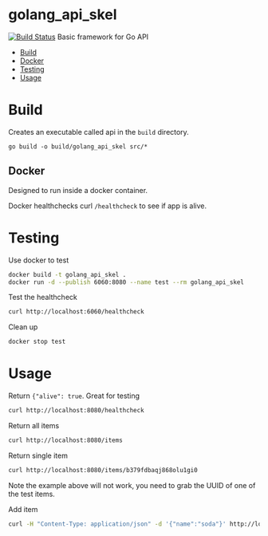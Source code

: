 # golang_api_skel
[![Build Status](https://travis-ci.org/bigUNO/golang_api_skel.svg?branch=master)](https://travis-ci.org/bigUNO/golang_api_skel)
Basic framework for Go API

* [Build](#build)
 * [Docker](##docker)
* [Testing](#testing)
* [Usage](#usage)

# Build
Creates an executable called api in the `build` directory.

```
go build -o build/golang_api_skel src/*
```

## Docker
Designed to run inside a docker container.

Docker healthchecks curl `/healthcheck` to see if app is alive.

# Testing
Use docker to test

```sh
docker build -t golang_api_skel .
docker run -d --publish 6060:8080 --name test --rm golang_api_skel
```
Test the healthcheck
```sh
curl http://localhost:6060/healthcheck
```

Clean up
```sh
docker stop test
```

# Usage
Return `{"alive": true`. Great for testing
```sh
curl http://localhost:8080/healthcheck
```

Return all items
```sh
curl http://localhost:8080/items
```

Return single item
```sh
curl http://localhost:8080/items/b379fdbaqj868olu1gi0
```

Note the example above will not work, you need to grab the UUID of one of the
test items.

Add item
```sh
curl -H "Content-Type: application/json" -d '{"name":"soda"}' http://localhost:8080/items
```
